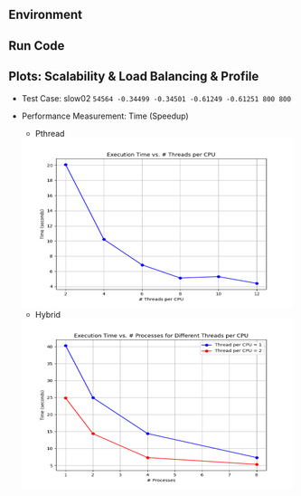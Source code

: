 ## Environment

## Run Code

## Plots: Scalability & Load Balancing & Profile
- Test Case: slow02 `54564 -0.34499 -0.34501 -0.61249 -0.61251 800 800`

- Performance Measurement: Time (Speedup)
    - Pthread
    <img src="image/pthread.png" alt="Image description" width="500" height="300">

    - Hybrid
    <img src="image/hybrid.png" alt="Image description" width="500" height="300">




